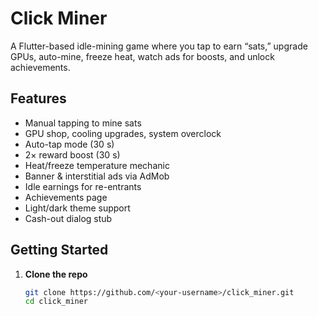 # Click Miner

A Flutter-based idle-mining game where you tap to earn “sats,” upgrade GPUs, auto-mine, freeze heat, watch ads for boosts, and unlock achievements.

## Features

- Manual tapping to mine sats  
- GPU shop, cooling upgrades, system overclock  
- Auto-tap mode (30 s)  
- 2× reward boost (30 s)  
- Heat/freeze temperature mechanic  
- Banner & interstitial ads via AdMob  
- Idle earnings for re-entrants  
- Achievements page  
- Light/dark theme support  
- Cash-out dialog stub  

## Getting Started

1. **Clone the repo**  
   ```bash
   git clone https://github.com/<your-username>/click_miner.git
   cd click_miner
